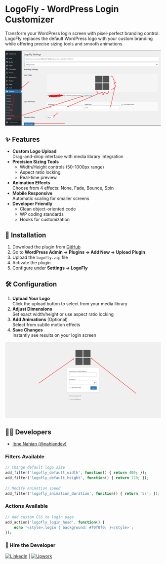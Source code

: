 # LogoFly - WordPress Login Customizer

<!-- ![WordPress Plugin Version](https://img.shields.io/wordpress/plugin/v/logofly?style=flat-square)
![License](https://img.shields.io/badge/license-GPLv2%2B-blue.svg?style=flat-square)
![Tested WP Version](https://img.shields.io/badge/Tested%20up%20to-6.5-green.svg?style=flat-square) -->

Transform your WordPress login screen with pixel-perfect branding control. LogoFly replaces the default WordPress logo with your custom branding while offering precise sizing tools and smooth animations.

![LogoFly Admin Interface](https://github.com/nahiandev/LogoFly/blob/main/screenshots/Screenshot_1.png)

## ✨ Features

- **Custom Logo Upload**  
  Drag-and-drop interface with media library integration
- **Precision Sizing Tools**  
  - Width/Height controls (50-1000px range)
  - Aspect ratio locking
  - Real-time preview
- **Animation Effects**  
  Choose from 4 effects: None, Fade, Bounce, Spin
- **Mobile Responsive**  
  Automatic scaling for smaller screens
- **Developer Friendly**  
  - Clean object-oriented code
  - WP coding standards
  - Hooks for customization

## 🚀 Installation

1. Download the plugin from [GitHub](https://github.com/nahiandev/LogoFly)
2. Go to **WordPress Admin → Plugins → Add New → Upload Plugin**
3. Upload the `logofly.zip` file
4. Activate the plugin
5. Configure under **Settings → LogoFly**

## 🛠 Configuration

1. **Upload Your Logo**  
   Click the upload button to select from your media library
2. **Adjust Dimensions**  
   Set exact width/height or use aspect ratio locking
3. **Add Animations** (Optional)  
   Select from subtle motion effects
4. **Save Changes**  
   Instantly see results on your login screen

![Login Screen Customization](https://github.com/nahiandev/LogoFly/blob/main/screenshots/Screenshot_2.png)

## 🧑‍💻 Developers

- [Ibne Nahian (@nahiandev)](https://www.linkedin.com/in/nahiandev/)

### Filters Available
```php
// Change default logo size
add_filter('logofly_default_width', function() { return 400; });
add_filter('logofly_default_height', function() { return 120; });

// Modify animation speed
add_filter('logofly_animation_duration', function() { return '5s'; });
```

### Actions Available
```php
// Add custom CSS to login page
add_action('logofly_login_head', function() {
    echo '<style>.login { background: #f0f0f0; }</style>';
});
```

### 💼 Hire the Developer

[![LinkedIn](https://img.shields.io/badge/LinkedIn-Connect-blue?style=flat-square&logo=linkedin)](https://linkedin.com/in/nahiandev) | [![Upwork](https://img.shields.io/badge/Upwork-Hire-green?style=flat-square&logo=upwork)](https://www.upwork.com/freelancers/~01ded0be5baccfa296)
